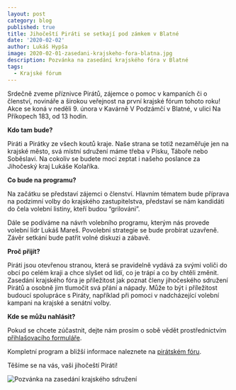 ```yaml
---
layout: post
category: blog
published: true
title: Jihočeští Piráti se setkají pod zámkem v Blatné
date: '2020-02-02'
author: Lukáš Hypša
image: 2020-02-01-zasedani-krajskeho-fora-blatna.jpg
description: Pozvánka na zasedání krajského fóra v Blatné
tags:
  - Krajské fórum
---
```

Srdečně zveme příznivce Pirátů, zájemce o pomoc v kampaních či o členství, novináře a širokou veřejnost na první krajské fórum tohoto roku! Akce se koná v neděli 9. února v Kavárně V Podzámčí v Blatné, v ulici Na Příkopech 183, od 13 hodin.

**Kdo tam bude?**

Piráti a Pirátky ze všech koutů kraje. Naše strana se totiž nezaměřuje jen na krajské město, svá místní sdružení máme třeba v Písku, Táboře nebo Soběslavi. Na cokoliv se budete moci zeptat i našeho poslance za Jihočeský kraj Lukáše Kolaříka.

**Co bude na programu?**

Na začátku se představí zájemci o členství. Hlavním tématem bude příprava na podzimní volby do krajského zastupitelstva, představí se nám kandidáti do čela volební listiny, kteří budou “grilováni”.

Dále se podíváme na návrh volebního programu, kterým nás provede volební lídr Lukáš Mareš. Povolební strategie se bude probírat uzavřeně. Závěr setkání bude patřit volné diskuzi a zábavě.

**Proč přijít?**

Piráti jsou otevřenou stranou, která se pravidelně vydává za svými voliči do obcí po celém kraji a chce slyšet od lidí, co je trápí a co by chtěli změnit. Zasedání krajského fóra je příležitost jak poznat členy jihočeského sdružení Pirátů a osobně jim tlumočit svá přání a nápady. Může to být i příležitost budoucí spolupráce s Piráty, například při pomoci v nadcházející volební kampani na krajské a senátní volby.

**Kde se můžu nahlásit?**

Pokud se chcete zúčastnit, dejte nám prosím o sobě vědět prostřednictvím [přihlašovacího formuláře](https://docs.google.com/forms/d/e/1FAIpQLSeLVr5XRuDKUlfRfLe1-pC7zeFNpWS2WpVxfcrG7_kWCSyZ_A/viewform).

Kompletní program a bližší informace naleznete na [pirátském fóru](https://forum.pirati.cz/viewtopic.php?f=408&t=50859).

Těšíme se na vás, vaši jihočeští Piráti!



![Pozvánka na zasedání krajského sdružení](https://a.pirati.cz/jihocesky/img/pozvanka-pod-text.jpg)
